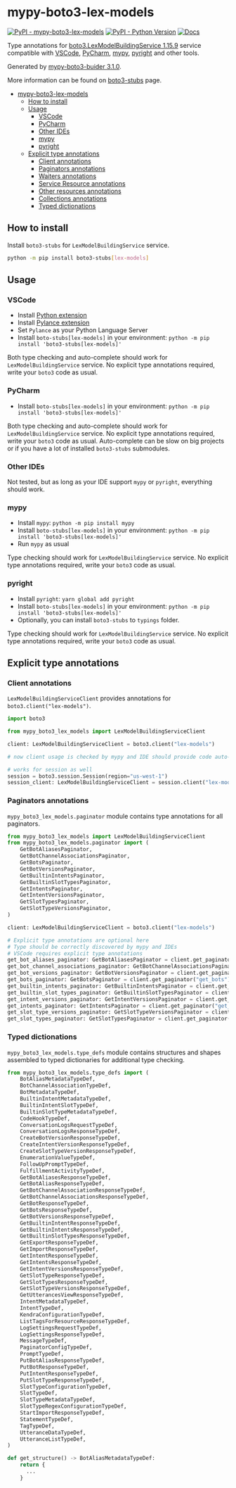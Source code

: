 # mypy-boto3-lex-models

[![PyPI - mypy-boto3-lex-models](https://img.shields.io/pypi/v/mypy-boto3-lex-models.svg?color=blue)](https://pypi.org/project/mypy-boto3-lex-models)
[![PyPI - Python Version](https://img.shields.io/pypi/pyversions/mypy-boto3-lex-models.svg?color=blue)](https://pypi.org/project/mypy-boto3-lex-models)
[![Docs](https://img.shields.io/readthedocs/mypy-boto3-builder.svg?color=blue)](https://mypy-boto3-builder.readthedocs.io/)

Type annotations for
[boto3.LexModelBuildingService 1.15.9](https://boto3.amazonaws.com/v1/documentation/api/1.15.9/reference/services/lex-models.html#LexModelBuildingService) service
compatible with
[VSCode](https://code.visualstudio.com/),
[PyCharm](https://www.jetbrains.com/pycharm/),
[mypy](https://github.com/python/mypy),
[pyright](https://github.com/microsoft/pyright)
and other tools.

Generated by [mypy-boto3-buider 3.1.0](https://github.com/vemel/mypy_boto3_builder).

More information can be found on [boto3-stubs](https://pypi.org/project/boto3-stubs/) page.

- [mypy-boto3-lex-models](#mypy-boto3-lex-models)
  - [How to install](#how-to-install)
  - [Usage](#usage)
    - [VSCode](#vscode)
    - [PyCharm](#pycharm)
    - [Other IDEs](#other-ides)
    - [mypy](#mypy)
    - [pyright](#pyright)
  - [Explicit type annotations](#explicit-type-annotations)
    - [Client annotations](#client-annotations)
    - [Paginators annotations](#paginators-annotations)
    - [Waiters annotations](#waiters-annotations)
    - [Service Resource annotations](#service-resource-annotations)
    - [Other resources annotations](#other-resources-annotations)
    - [Collections annotations](#collections-annotations)
    - [Typed dictionations](#typed-dictionations)

## How to install

Install `boto3-stubs` for `LexModelBuildingService` service.

```bash
python -m pip install boto3-stubs[lex-models]
```

## Usage

### VSCode

- Install [Python extension](https://marketplace.visualstudio.com/items?itemName=ms-python.python)
- Install [Pylance extension](https://marketplace.visualstudio.com/items?itemName=ms-python.vscode-pylance)
- Set `Pylance` as your Python Language Server
- Install `boto-stubs[lex-models]` in your environment: `python -m pip install 'boto3-stubs[lex-models]'`

Both type checking and auto-complete should work for `LexModelBuildingService` service.
No explicit type annotations required, write your `boto3` code as usual.

### PyCharm

- Install `boto-stubs[lex-models]` in your environment: `python -m pip install 'boto3-stubs[lex-models]'`

Both type checking and auto-complete should work for `LexModelBuildingService` service.
No explicit type annotations required, write your `boto3` code as usual.
Auto-complete can be slow on big projects or if you have a lot of installed `boto3-stubs` submodules.

### Other IDEs

Not tested, but as long as your IDE support `mypy` or `pyright`, everything should work.

### mypy

- Install `mypy`: `python -m pip install mypy`
- Install `boto-stubs[lex-models]` in your environment: `python -m pip install 'boto3-stubs[lex-models]'`
- Run `mypy` as usual

Type checking should work for `LexModelBuildingService` service.
No explicit type annotations required, write your `boto3` code as usual.

### pyright

- Install `pyright`: `yarn global add pyright`
- Install `boto-stubs[lex-models]` in your environment: `python -m pip install 'boto3-stubs[lex-models]'`
- Optionally, you can install `boto3-stubs` to `typings` folder.

Type checking should work for `LexModelBuildingService` service.
No explicit type annotations required, write your `boto3` code as usual.

## Explicit type annotations

### Client annotations

`LexModelBuildingServiceClient` provides annotations for `boto3.client("lex-models")`.

```python
import boto3

from mypy_boto3_lex_models import LexModelBuildingServiceClient

client: LexModelBuildingServiceClient = boto3.client("lex-models")

# now client usage is checked by mypy and IDE should provide code auto-complete

# works for session as well
session = boto3.session.Session(region="us-west-1")
session_client: LexModelBuildingServiceClient = session.client("lex-models")
```

### Paginators annotations

`mypy_boto3_lex_models.paginator` module contains type annotations for all paginators.

```python
from mypy_boto3_lex_models import LexModelBuildingServiceClient
from mypy_boto3_lex_models.paginator import (
    GetBotAliasesPaginator,
    GetBotChannelAssociationsPaginator,
    GetBotsPaginator,
    GetBotVersionsPaginator,
    GetBuiltinIntentsPaginator,
    GetBuiltinSlotTypesPaginator,
    GetIntentsPaginator,
    GetIntentVersionsPaginator,
    GetSlotTypesPaginator,
    GetSlotTypeVersionsPaginator,
)

client: LexModelBuildingServiceClient = boto3.client("lex-models")

# Explicit type annotations are optional here
# Type should be correctly discovered by mypy and IDEs
# VSCode requires explicit type annotations
get_bot_aliases_paginator: GetBotAliasesPaginator = client.get_paginator("get_bot_aliases")
get_bot_channel_associations_paginator: GetBotChannelAssociationsPaginator = client.get_paginator("get_bot_channel_associations")
get_bot_versions_paginator: GetBotVersionsPaginator = client.get_paginator("get_bot_versions")
get_bots_paginator: GetBotsPaginator = client.get_paginator("get_bots")
get_builtin_intents_paginator: GetBuiltinIntentsPaginator = client.get_paginator("get_builtin_intents")
get_builtin_slot_types_paginator: GetBuiltinSlotTypesPaginator = client.get_paginator("get_builtin_slot_types")
get_intent_versions_paginator: GetIntentVersionsPaginator = client.get_paginator("get_intent_versions")
get_intents_paginator: GetIntentsPaginator = client.get_paginator("get_intents")
get_slot_type_versions_paginator: GetSlotTypeVersionsPaginator = client.get_paginator("get_slot_type_versions")
get_slot_types_paginator: GetSlotTypesPaginator = client.get_paginator("get_slot_types")
```







### Typed dictionations

`mypy_boto3_lex_models.type_defs` module contains structures and shapes assembled
to typed dictionaries for additional type checking.

```python
from mypy_boto3_lex_models.type_defs import (
    BotAliasMetadataTypeDef,
    BotChannelAssociationTypeDef,
    BotMetadataTypeDef,
    BuiltinIntentMetadataTypeDef,
    BuiltinIntentSlotTypeDef,
    BuiltinSlotTypeMetadataTypeDef,
    CodeHookTypeDef,
    ConversationLogsRequestTypeDef,
    ConversationLogsResponseTypeDef,
    CreateBotVersionResponseTypeDef,
    CreateIntentVersionResponseTypeDef,
    CreateSlotTypeVersionResponseTypeDef,
    EnumerationValueTypeDef,
    FollowUpPromptTypeDef,
    FulfillmentActivityTypeDef,
    GetBotAliasesResponseTypeDef,
    GetBotAliasResponseTypeDef,
    GetBotChannelAssociationResponseTypeDef,
    GetBotChannelAssociationsResponseTypeDef,
    GetBotResponseTypeDef,
    GetBotsResponseTypeDef,
    GetBotVersionsResponseTypeDef,
    GetBuiltinIntentResponseTypeDef,
    GetBuiltinIntentsResponseTypeDef,
    GetBuiltinSlotTypesResponseTypeDef,
    GetExportResponseTypeDef,
    GetImportResponseTypeDef,
    GetIntentResponseTypeDef,
    GetIntentsResponseTypeDef,
    GetIntentVersionsResponseTypeDef,
    GetSlotTypeResponseTypeDef,
    GetSlotTypesResponseTypeDef,
    GetSlotTypeVersionsResponseTypeDef,
    GetUtterancesViewResponseTypeDef,
    IntentMetadataTypeDef,
    IntentTypeDef,
    KendraConfigurationTypeDef,
    ListTagsForResourceResponseTypeDef,
    LogSettingsRequestTypeDef,
    LogSettingsResponseTypeDef,
    MessageTypeDef,
    PaginatorConfigTypeDef,
    PromptTypeDef,
    PutBotAliasResponseTypeDef,
    PutBotResponseTypeDef,
    PutIntentResponseTypeDef,
    PutSlotTypeResponseTypeDef,
    SlotTypeConfigurationTypeDef,
    SlotTypeDef,
    SlotTypeMetadataTypeDef,
    SlotTypeRegexConfigurationTypeDef,
    StartImportResponseTypeDef,
    StatementTypeDef,
    TagTypeDef,
    UtteranceDataTypeDef,
    UtteranceListTypeDef,
)

def get_structure() -> BotAliasMetadataTypeDef:
    return {
      ...
    }
```
